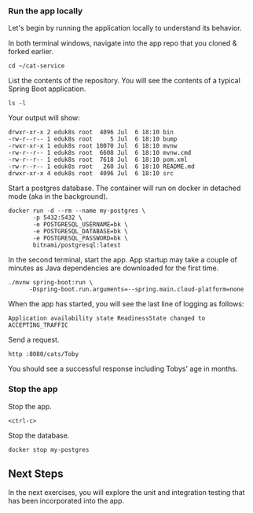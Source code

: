 ### Run the app locally

Let's begin by running the application locally to understand its behavior.

In both terminal windows, navigate into the app repo that you cloned & forked earlier.
```execute-all
cd ~/cat-service
```

List the contents of the repository.
You will see the contents of a typical Spring Boot application.
```execute-1
ls -l
```

Your output will show:
```
drwxr-xr-x 2 eduk8s root  4096 Jul  6 18:10 bin
-rw-r--r-- 1 eduk8s root     5 Jul  6 18:10 bump
-rwxr-xr-x 1 eduk8s root 10070 Jul  6 18:10 mvnw
-rw-r--r-- 1 eduk8s root  6608 Jul  6 18:10 mvnw.cmd
-rw-r--r-- 1 eduk8s root  7618 Jul  6 18:10 pom.xml
-rw-r--r-- 1 eduk8s root   260 Jul  6 18:10 README.md
drwxr-xr-x 4 eduk8s root  4096 Jul  6 18:10 src
```

Start a postgres database.
The container will run on docker in detached mode (aka in the background).
```execute-1
docker run -d --rm --name my-postgres \
       -p 5432:5432 \
       -e POSTGRESQL_USERNAME=bk \
       -e POSTGRESQL_DATABASE=bk \
       -e POSTGRESQL_PASSWORD=bk \
       bitnami/postgresql:latest
```

In the second terminal, start the app.
App startup may take a couple of minutes as Java dependencies are downloaded for the first time.
```execute-2
./mvnw spring-boot:run \
      -Dspring-boot.run.arguments=--spring.main.cloud-platform=none
```

When the app has started, you will see the last line of logging as follows:
```
Application availability state ReadinessState changed to ACCEPTING_TRAFFIC
```

Send a request.
```execute-1
http :8080/cats/Toby
```

You should see a successful response including Tobys' age in months.

### Stop the app

Stop the app.
```execute-2
<ctrl-c>
```

Stop the database.
```execute-2
docker stop my-postgres
```

## Next Steps

In the next exercises, you will explore the unit and integration testing that has been incorporated into the app.
